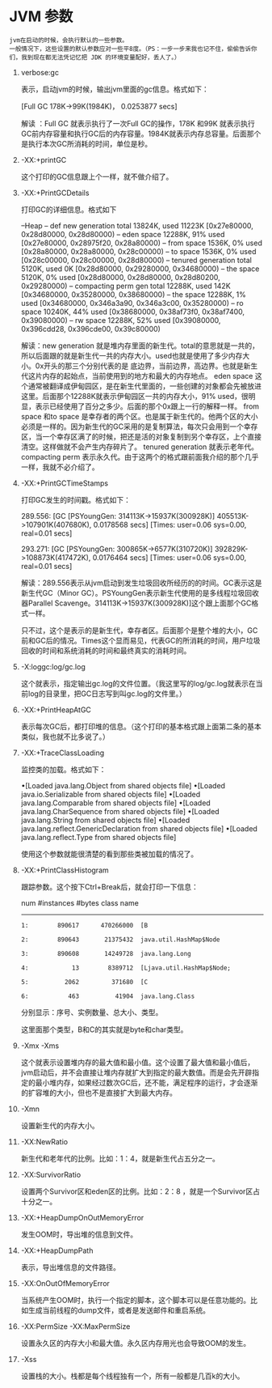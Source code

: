 # JVM 参数

    jvm在启动的时候，会执行默认的一些参数。
    一般情况下，这些设置的默认参数应对一些平8度。（PS：一步一步来我也记不住，偷偷告诉你们，我到现在都无法凭记忆把 JDK 的环境变量配好，丢人了。）
    

1. verbose:gc

    表示，启动jvm的时候，输出jvm里面的gc信息。格式如下：
    
    [Full GC 178K->99K(1984K)， 0.0253877 secs]
    
    解读 ：Full GC 就表示执行了一次Full GC的操作，178K 和99K 就表示执行GC前内存容量和执行GC后的内存容量。1984K就表示内存总容量。后面那个是执行本次GC所消耗的时间，单位是秒。

2. -XX:+printGC

    这个打印的GC信息跟上个一样，就不做介绍了。
    
3. -XX:+PrintGCDetails

    打印GC的详细信息。格式如下
    
    –Heap
    – def new generation   total 13824K, used 11223K [0x27e80000, 0x28d80000, 0x28d80000)
    –  eden space 12288K,  91% used [0x27e80000, 0x28975f20, 0x28a80000)
    –  from space 1536K,   0% used [0x28a80000, 0x28a80000, 0x28c00000)
    –  to   space 1536K,   0% used [0x28c00000, 0x28c00000, 0x28d80000)
    – tenured generation   total 5120K, used 0K [0x28d80000, 0x29280000, 0x34680000)
    –   the space 5120K,   0% used [0x28d80000, 0x28d80000, 0x28d80200, 0x29280000)
    – compacting perm gen  total 12288K, used 142K [0x34680000, 0x35280000, 0x38680000)
    –   the space 12288K,   1% used [0x34680000, 0x346a3a90, 0x346a3c00, 0x35280000)
    –    ro space 10240K,  44% used [0x38680000, 0x38af73f0, 0x38af7400, 0x39080000)
    –    rw space 12288K,  52% used [0x39080000, 0x396cdd28, 0x396cde00, 0x39c80000)
    
    解读：new generation 就是堆内存里面的新生代。total的意思就是一共的，所以后面跟的就是新生代一共的内存大小。used也就是使用了多少内存大小。0x开头的那三个分别代表的是 底边界，当前边界，高边界。也就是新生代这片内存的起始点，当前使用到的地方和最大的内存地点。
    eden space 这个通常被翻译成伊甸园区，是在新生代里面的，一些创建的对象都会先被放进这里。后面那个12288K就表示伊甸园区一共的内存大小，91% used，很明显，表示已经使用了百分之多少。后面的那个0x跟上一行的解释一样。
    from space 和to space 是幸存者的两个区。也是属于新生代的。他两个区的大小必须是一样的。因为新生代的GC采用的是复制算法，每次只会用到一个幸存区，当一个幸存区满了的时候，把还是活的对象复制到另个幸存区，上个直接清空。这样做就不会产生内存碎片了。
    tenured generation 就表示老年代。
    compacting perm 表示永久代。由于这两个的格式跟前面我介绍的那个几乎一样，我就不必介绍了。
    
4. -XX:+PrintGCTimeStamps

    打印GC发生的时间戳。格式如下：
    
    289.556: [GC [PSYoungGen: 314113K->15937K(300928K)] 405513K->107901K(407680K), 0.0178568 secs] [Times: user=0.06 sys=0.00, real=0.01 secs] 

    293.271: [GC [PSYoungGen: 300865K->6577K(310720K)] 392829K->108873K(417472K), 0.0176464 secs] [Times: user=0.06 sys=0.00, real=0.01 secs]
    
    解读：289.556表示从jvm启动到发生垃圾回收所经历的的时间。GC表示这是新生代GC（Minor GC）。PSYoungGen表示新生代使用的是多线程垃圾回收器Parallel Scavenge。314113K->15937K(300928K)]这个跟上面那个GC格式一样。
    
    只不过，这个是表示的是新生代，幸存者区。后面那个是整个堆的大小，GC前和GC后的情况。Times这个显而易见，代表GC的所消耗的时间，用户垃圾回收的时间和系统消耗的时间和最终真实的消耗时间。
    
5. -X:loggc:log/gc.log

    这个就表示，指定输出gc.log的文件位置。（我这里写的log/gc.log就表示在当前log的目录里，把GC日志写到叫gc.log的文件里。）
    
6. -XX:+PrintHeapAtGC

    表示每次GC后，都打印堆的信息。（这个打印的基本格式跟上面第二条的基本类似，我也就不比多说了。）
    
7. -XX:+TraceClassLoading

    监控类的加载。格式如下：
    
    •[Loaded java.lang.Object from shared objects file]
    •[Loaded java.io.Serializable from shared objects file]
    •[Loaded java.lang.Comparable from shared objects file]
    •[Loaded java.lang.CharSequence from shared objects file]
    •[Loaded java.lang.String from shared objects file]
    •[Loaded java.lang.reflect.GenericDeclaration from shared objects file]
    •[Loaded java.lang.reflect.Type from shared objects file]
    
    使用这个参数就能很清楚的看到那些类被加载的情况了。
    
8. -XX:+PrintClassHistogram

    跟踪参数。这个按下Ctrl+Break后，就会打印一下信息：
    
    num     #instances         #bytes  class name
    
    ----------------------------------------------
    
       1:        890617      470266000  [B
    
       2:        890643       21375432  java.util.HashMap$Node
    
       3:        890608       14249728  java.lang.Long
    
       4:            13        8389712  [Ljava.util.HashMap$Node;
    
       5:          2062         371680  [C
    
       6:           463          41904  java.lang.Class
       
    分别显示：序号、实例数量、总大小、类型。
       
    这里面那个类型，B和C的其实就是byte和char类型。
    
9. -Xmx -Xms

    这个就表示设置堆内存的最大值和最小值。这个设置了最大值和最小值后，jvm启动后，并不会直接让堆内存就扩大到指定的最大数值。而是会先开辟指定的最小堆内存，如果经过数次GC后，还不能，满足程序的运行，才会逐渐的扩容堆的大小，但也不是直接扩大到最大内存。
    
10. -Xmn

    设置新生代的内存大小。
    
11. -XX:NewRatio

    新生代和老年代的比例。比如：1：4，就是新生代占五分之一。
    
12. -XX:SurvivorRatio

    设置两个Survivor区和eden区的比例。比如：2：8 ，就是一个Survivor区占十分之一。
    
13. -XX:+HeapDumpOnOutMemoryError

    发生OOM时，导出堆的信息到文件。
    
14. -XX:+HeapDumpPath

    表示，导出堆信息的文件路径。
    
15. -XX:OnOutOfMemoryError

    当系统产生OOM时，执行一个指定的脚本，这个脚本可以是任意功能的。比如生成当前线程的dump文件，或者是发送邮件和重启系统。
    
16. -XX:PermSize -XX:MaxPermSize

    设置永久区的内存大小和最大值。永久区内存用光也会导致OOM的发生。
    
17. -Xss

    设置栈的大小。栈都是每个线程独有一个，所有一般都是几百k的大小。